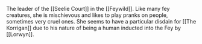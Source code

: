 The leader of the [[Seelie Court]] in the [[Feywild]]. Like many fey creatures, she is mischievous and likes to play pranks on people, sometimes very cruel ones. She seems to have a particular disdain for [[The Korrigan]] due to his nature of being a human inducted into the Fey by [[Lorwyn]].

